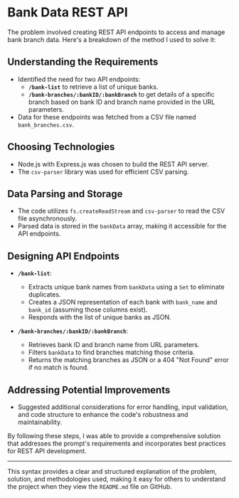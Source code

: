 

# Bank Data REST API

The problem involved creating REST API endpoints to access and manage bank branch data. Here's a breakdown of the method I used to solve it:

## Understanding the Requirements
- Identified the need for two API endpoints:
  - **`/bank-list`** to retrieve a list of unique banks.
  - **`/bank-branches/:bankID/:bankBranch`** to get details of a specific branch based on bank ID and branch name provided in the URL parameters.
- Data for these endpoints was fetched from a CSV file named `bank_branches.csv`.

## Choosing Technologies
- Node.js with Express.js was chosen to build the REST API server.
- The `csv-parser` library was used for efficient CSV parsing.

## Data Parsing and Storage
- The code utilizes `fs.createReadStream` and `csv-parser` to read the CSV file asynchronously.
- Parsed data is stored in the `bankData` array, making it accessible for the API endpoints.

## Designing API Endpoints
- **`/bank-list`**:
  - Extracts unique bank names from `bankData` using a `Set` to eliminate duplicates.
  - Creates a JSON representation of each bank with `bank_name` and `bank_id` (assuming those columns exist).
  - Responds with the list of unique banks as JSON.
  
- **`/bank-branches/:bankID/:bankBranch`**:
  - Retrieves bank ID and branch name from URL parameters.
  - Filters `bankData` to find branches matching those criteria.
  - Returns the matching branches as JSON or a 404 "Not Found" error if no match is found.

## Addressing Potential Improvements
- Suggested additional considerations for error handling, input validation, and code structure to enhance the code's robustness and maintainability.

By following these steps, I was able to provide a comprehensive solution that addresses the prompt's requirements and incorporates best practices for REST API development.

---

This syntax provides a clear and structured explanation of the problem, solution, and methodologies used, making it easy for others to understand the project when they view the `README.md` file on GitHub.
